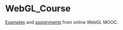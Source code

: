 # WebGL_Course

[Examples](http://netsydemiro.github.io/WebGL_Course/#examples) and [assignments](http://netsydemiro.github.io/WebGL_Course/#assignments) from online WebGL MOOC. 

